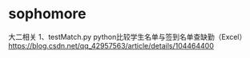 # sophomore
大二相关
1、testMatch.py  python比较学生名单与签到名单查缺勤（Excel）
  https://blog.csdn.net/qq_42957563/article/details/104464400

